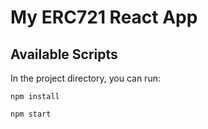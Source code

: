 # My ERC721 React App

## Available Scripts

In the project directory, you can run:
```
npm install
```

```
npm start
```

